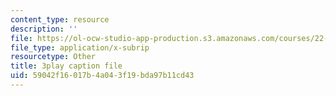 ```yaml
---
content_type: resource
description: ''
file: https://ol-ocw-studio-app-production.s3.amazonaws.com/courses/22-01-introduction-to-nuclear-engineering-and-ionizing-radiation-fall-2016/59042f16017b4a043f19bda97b11cd43_HfRpkTG7Iow.srt
file_type: application/x-subrip
resourcetype: Other
title: 3play caption file
uid: 59042f16-017b-4a04-3f19-bda97b11cd43
---
```

